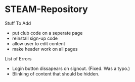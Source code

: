 # STEAM-Repository
Stuff To Add
- put club code on a seperate page
- reinstall sign-up code
- allow user to edit content
- make header work on all pages


List of Errors
+ Login button dissapears on signout. (Fixed. Was a typo.)
+ Blinking of content that should be hidden.